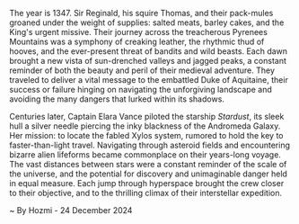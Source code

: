 
The year is 1347.  Sir Reginald, his squire Thomas, and their pack-mules groaned under the weight of supplies: salted meats, barley cakes, and the King's urgent missive. Their journey across the treacherous Pyrenees Mountains was a symphony of creaking leather, the rhythmic thud of hooves, and the ever-present threat of bandits and wild beasts.  Each dawn brought a new vista of sun-drenched valleys and jagged peaks, a constant reminder of both the beauty and peril of their medieval adventure.  They traveled to deliver a vital message to the embattled Duke of Aquitaine, their success or failure hinging on navigating the unforgiving landscape and avoiding the many dangers that lurked within its shadows.

Centuries later, Captain Elara Vance piloted the starship *Stardust*, its sleek hull a silver needle piercing the inky blackness of the Andromeda Galaxy.  Her mission: to locate the fabled Xylos system, rumored to hold the key to faster-than-light travel.  Navigating through asteroid fields and encountering bizarre alien lifeforms became commonplace on their years-long voyage.  The vast distances between stars were a constant reminder of the scale of the universe, and the potential for discovery and unimaginable danger held in equal measure.  Each jump through hyperspace brought the crew closer to their objective, and to the thrilling climax of their interstellar expedition.

~ By Hozmi - 24 December 2024
